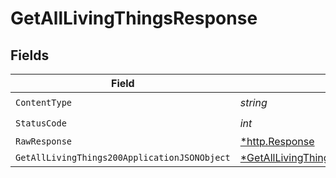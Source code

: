 # GetAllLivingThingsResponse


## Fields

| Field                                                                                                    | Type                                                                                                     | Required                                                                                                 | Description                                                                                              |
| -------------------------------------------------------------------------------------------------------- | -------------------------------------------------------------------------------------------------------- | -------------------------------------------------------------------------------------------------------- | -------------------------------------------------------------------------------------------------------- |
| `ContentType`                                                                                            | *string*                                                                                                 | :heavy_check_mark:                                                                                       | N/A                                                                                                      |
| `StatusCode`                                                                                             | *int*                                                                                                    | :heavy_check_mark:                                                                                       | N/A                                                                                                      |
| `RawResponse`                                                                                            | [*http.Response](https://pkg.go.dev/net/http#Response)                                                   | :heavy_minus_sign:                                                                                       | N/A                                                                                                      |
| `GetAllLivingThings200ApplicationJSONObject`                                                             | [*GetAllLivingThings200ApplicationJSON](../../models/operations/getalllivingthings200applicationjson.md) | :heavy_minus_sign:                                                                                       | OK                                                                                                       |